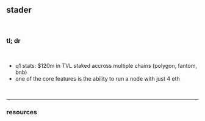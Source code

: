 ## stader

<br>

### tl; dr

<br>

* q1 stats: $120m in TVL staked accross multiple chains (polygon, fantom, bnb)
* one of the core features is the ability to run a node with just 4 eth

<br>

---

### resources
